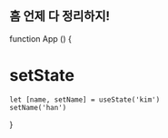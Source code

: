 ## 흠 언제 다 정리하지!

function App () {

# setState
    let [name, setName] = useState('kim')
    setName('han')



}